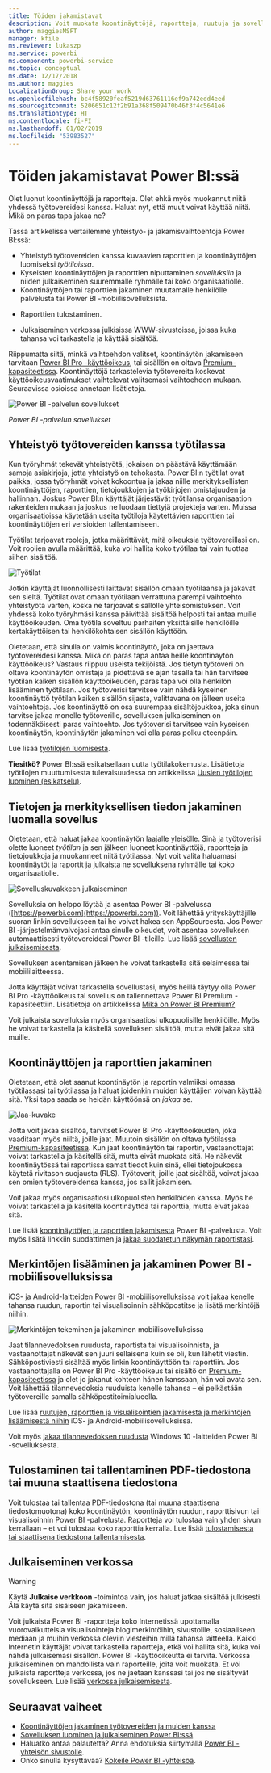 ```yaml
---
title: Töiden jakamistavat
description: Voit muokata koontinäyttöjä, raportteja, ruutuja ja sovelluksia yhdessä muiden kanssa ja jakaa niitä eri tavoilla Power BI:ssä. Jokaisella tavalla on omat etunsa.
author: maggiesMSFT
manager: kfile
ms.reviewer: lukaszp
ms.service: powerbi
ms.component: powerbi-service
ms.topic: conceptual
ms.date: 12/17/2018
ms.author: maggies
LocalizationGroup: Share your work
ms.openlocfilehash: bc4f58920feaf5219d63761116ef9a742edd4eed
ms.sourcegitcommit: 5206651c12f2b91a368f509470b46f3f4c5641e6
ms.translationtype: HT
ms.contentlocale: fi-FI
ms.lasthandoff: 01/02/2019
ms.locfileid: "53983527"
---
```

# <a name="ways-to-share-your-work-in-power-bi"></a>Töiden jakamistavat Power BI:ssä

Olet luonut koontinäyttöjä ja raportteja. Olet ehkä myös muokannut niitä yhdessä työtovereidesi kanssa. Haluat nyt, että muut voivat käyttää niitä. Mikä on paras tapa jakaa ne?

Tässä artikkelissa vertailemme yhteistyö- ja jakamisvaihtoehtoja Power BI:ssä: 

* Yhteistyö työtovereiden kanssa kuvaavien raporttien ja koontinäyttöjen luomiseksi *työtiloissa*.
* Kyseisten koontinäyttöjen ja raporttien niputtaminen *sovelluksiin* ja niiden julkaiseminen suuremmalle ryhmälle tai koko organisaatiolle.
* Koontinäyttöjen tai raporttien jakaminen muutamalle henkilölle palvelusta tai Power BI -mobiilisovelluksista.
- Raporttien tulostaminen.
* Julkaiseminen verkossa julkisissa WWW-sivustoissa, joissa kuka tahansa voi tarkastella ja käyttää sisältöä.

Riippumatta siitä, minkä vaihtoehdon valitset, koontinäytön jakamiseen tarvitaan [Power BI Pro -käyttöoikeus](service-features-license-type.md), tai sisällön on oltava [Premium-kapasiteetissa](service-premium.md). Koontinäyttöjä tarkastelevia työtovereita koskevat käyttöoikeusvaatimukset vaihtelevat valitsemasi vaihtoehdon mukaan. Seuraavissa osioissa annetaan lisätietoja. 

![Power BI -palvelun sovellukset](media/service-how-to-collaborate-distribute-dashboards-reports/power-bi-apps-home-blog.png)

*Power BI -palvelun sovellukset*

## <a name="collaborate-with-coworkers-in-a-workspace"></a>Yhteistyö työtovereiden kanssa työtilassa

Kun työryhmät tekevät yhteistyötä, jokaisen on päästävä käyttämään samoja asiakirjoja, jotta yhteistyö on tehokasta. Power BI:n työtilat ovat paikka, jossa työryhmät voivat kokoontua ja jakaa niille merkityksellisten koontinäyttöjen, raporttien, tietojoukkojen ja työkirjojen omistajuuden ja hallinnan. Joskus Power BI:n käyttäjät järjestävät työtilansa organisaation rakenteiden mukaan ja joskus ne luodaan tiettyjä projekteja varten. Muissa organisaatioissa käytetään useita työtiloja käytettävien raporttien tai koontinäyttöjen eri versioiden tallentamiseen. 

Työtilat tarjoavat rooleja, jotka määrittävät, mitä oikeuksia työtovereillasi on. Voit roolien avulla määrittää, kuka voi hallita koko työtilaa tai vain tuottaa siihen sisältöä.

![Työtilat](media/service-how-to-collaborate-distribute-dashboards-reports/power-bi-apps-workspaces.png)

Jotkin käyttäjät luonnollisesti laittavat sisällön omaan työtilaansa ja jakavat sen sieltä. Työtilat ovat omaan työtilaan verrattuna parempi vaihtoehto yhteistyötä varten, koska ne tarjoavat sisällölle yhteisomistuksen. Voit yhdessä koko työryhmäsi kanssa päivittää sisältöä helposti tai antaa muille käyttöoikeuden. Oma työtila soveltuu parhaiten yksittäisille henkilöille kertakäyttöisen tai henkilökohtaisen sisällön käyttöön.

Oletetaan, että sinulla on valmis koontinäyttö, joka on jaettava työtovereidesi kanssa. Mikä on paras tapa antaa heille koontinäytön käyttöoikeus? Vastaus riippuu useista tekijöistä. Jos tietyn työtoveri on oltava koontinäytön omistaja ja pidettävä se ajan tasalla tai hän tarvitsee työtilan kaiken sisällön käyttöoikeuden, paras tapa voi olla henkilön lisääminen työtilaan. Jos työtoverisi tarvitsee vain nähdä kyseinen koontinäyttö työtilan kaiken sisällön sijasta, valittavana on jälleen useita vaihtoehtoja. Jos koontinäyttö on osa suurempaa sisältöjoukkoa, joka sinun tarvitse jakaa monelle työtoverille, sovelluksen julkaiseminen on todennäköisesti paras vaihtoehto. Jos työtoverisi tarvitsee vain kyseisen koontinäytön, koontinäytön jakaminen voi olla paras polku eteenpäin. 

Lue lisää [työtilojen luomisesta](service-create-workspaces.md).

**Tiesitkö?** Power BI:ssä esikatsellaan uutta työtilakokemusta. Lisätietoja työtilojen muuttumisesta tulevaisuudessa on artikkelissa [Uusien työtilojen luominen (esikatselu)](service-create-the-new-workspaces.md). 

## <a name="distribute-data-and-insights-by-creating-an-app"></a>Tietojen ja merkityksellisen tiedon jakaminen luomalla sovellus

Oletetaan, että haluat jakaa koontinäytön laajalle yleisölle. Sinä ja työtoverisi olette luoneet *työtilan* ja sen jälkeen luoneet koontinäyttöjä, raportteja ja tietojoukkoja ja muokanneet niitä työtilassa. Nyt voit valita haluamasi koontinäytöt ja raportit ja julkaista ne sovelluksena ryhmälle tai koko organisaatiolle. 

![Sovelluskuvakkeen julkaiseminen](media/service-how-to-collaborate-distribute-dashboards-reports/power-bi-app-publish-600.png)

Sovelluksia on helppo löytää ja asentaa Power BI -palvelussa ([https://powerbi.com](https://powerbi.com)). Voit lähettää yrityskäyttäjille suoran linkin sovellukseen tai he voivat hakea sen AppSourcesta. Jos Power BI -järjestelmänvalvojasi antaa sinulle oikeudet, voit asentaa sovelluksen automaattisesti työtovereidesi Power BI -tileille. Lue lisää [sovellusten julkaisemisesta](service-create-distribute-apps.md). 

Sovelluksen asentamisen jälkeen he voivat tarkastella sitä selaimessa tai mobiililaitteessa.

Jotta käyttäjät voivat tarkastella sovellustasi, myös heillä täytyy olla Power BI Pro -käyttöoikeus tai sovellus on tallennettava Power BI Premium -kapasiteettiin. Lisätietoja on artikkelissa [Mikä on Power BI Premium?](service-premium.md)

Voit julkaista sovelluksia myös organisaatiosi ulkopuolisille henkilöille. Myös he voivat tarkastella ja käsitellä sovelluksen sisältöä, mutta eivät jakaa sitä muille.

## <a name="share-dashboards-and-reports"></a>Koontinäyttöjen ja raporttien jakaminen
Oletetaan, että olet saanut koontinäytön ja raportin valmiiksi omassa työtilassasi tai työtilassa ja haluat joidenkin muiden käyttäjien voivan käyttää sitä. Yksi tapa saada se heidän käyttöönsä on *jakaa* se. 

![Jaa-kuvake](media/service-how-to-collaborate-distribute-dashboards-reports/power-bi-share-in-situ.png)

Jotta voit jakaa sisältöä, tarvitset Power BI Pro -käyttöoikeuden, joka vaaditaan myös niiltä, joille jaat. Muutoin sisällön on oltava työtilassa [Premium-kapasiteetissa](service-premium.md). Kun jaat koontinäytön tai raportin, vastaanottajat voivat tarkastella ja käsitellä sitä, mutta eivät muokata sitä. He näkevät koontinäytössä tai raportissa samat tiedot kuin sinä, ellei tietojoukossa käytetä rivitason suojausta (RLS). Työtoverit, joille jaat sisältöä, voivat jakaa sen omien työtovereidensa kanssa, jos sallit jakamisen. 

Voit jakaa myös organisaatiosi ulkopuolisten henkilöiden kanssa. Myös he voivat tarkastella ja käsitellä koontinäyttöä tai raporttia, mutta eivät jakaa sitä. 

Lue lisää [koontinäyttöjen ja raporttien jakamisesta](service-share-dashboards.md) Power BI -palvelusta. Voit myös lisätä linkkiin suodattimen ja [jakaa suodatetun näkymän raportistasi](service-share-reports.md).

## <a name="annotate-and-share-from-the-power-bi-mobile-apps"></a>Merkintöjen lisääminen ja jakaminen Power BI -mobiilisovelluksissa
iOS- ja Android-laitteiden Power BI -mobiilisovelluksissa voit jakaa kenelle tahansa ruudun, raportin tai visualisoinnin sähköpostitse ja lisätä merkintöjä niihin. 

![Merkintöjen tekeminen ja jakaminen mobiilisovelluksissa](media/service-how-to-collaborate-distribute-dashboards-reports/power-bi-iphone-annotate.png)

Jaat tilannevedoksen ruudusta, raportista tai visualisoinnista, ja vastaanottajat näkevät sen juuri sellaisena kuin se oli, kun lähetit viestin. Sähköpostiviesti sisältää myös linkin koontinäyttöön tai raporttiin. Jos vastaanottajalla on Power BI Pro -käyttöoikeus tai sisältö on [Premium-kapasiteetissa](service-premium.md) ja olet jo jakanut kohteen hänen kanssaan, hän voi avata sen. Voit lähettää tilannevedoksia ruuduista kenelle tahansa – ei pelkästään työtovereille samalla sähköpostitoimialueella.

Lue lisää [ruutujen, raporttien ja visualisointien jakamisesta ja merkintöjen lisäämisestä niihin](consumer/mobile/mobile-annotate-and-share-a-tile-from-the-mobile-apps.md) iOS- ja Android-mobiilisovelluksissa.

Voit myös [jakaa tilannevedoksen ruudusta](consumer/mobile/mobile-windows-10-phone-app-get-started.md) Windows 10 -laitteiden Power BI -sovelluksesta.

## <a name="print-or-save-as-pdf-or-other-static-file"></a>Tulostaminen tai tallentaminen PDF-tiedostona tai muuna staattisena tiedostona
Voit tulostaa tai tallentaa PDF-tiedostona (tai muuna staattisena tiedostomuotona) koko koontinäytön, koontinäytön ruudun, raporttisivun tai visualisoinnin Power BI -palvelusta. Raportteja voi tulostaa vain yhden sivun kerrallaan – et voi tulostaa koko raporttia kerralla. Lue lisää [tulostamisesta tai staattisena tiedostona tallentamisesta](consumer/end-user-print.md).

## <a name="publish-to-the-web"></a>Julkaiseminen verkossa

> [!WARNING]
> Käytä **Julkaise verkkoon** -toimintoa vain, jos haluat jatkaa sisältöä julkisesti. Älä käytä sitä sisäiseen jakamiseen.

Voit julkaista Power BI -raportteja koko Internetissä upottamalla vuorovaikutteisia visualisointeja blogimerkintöihin, sivustoille, sosiaaliseen mediaan ja muihin verkossa oleviin viesteihin millä tahansa laitteella. Kaikki Internetin käyttäjät voivat tarkastella raportteja, etkä voi hallita sitä, kuka voi nähdä julkaisemasi sisällön. Power BI -käyttöoikeutta ei tarvita. Verkossa julkaiseminen on mahdollista vain raporteille, joita voit muokata. Et voi julkaista raportteja verkossa, jos ne jaetaan kanssasi tai jos ne sisältyvät sovellukseen. Lue lisää [verkossa julkaisemisesta](service-publish-to-web.md).

## <a name="next-steps"></a>Seuraavat vaiheet
* [Koontinäyttöjen jakaminen työtovereiden ja muiden kanssa](service-share-dashboards.md)
* [Sovelluksen luominen ja julkaiseminen Power BI:ssä](service-create-distribute-apps.md)
* Haluatko antaa palautetta? Anna ehdotuksia siirtymällä [Power BI -yhteisön sivustolle](https://community.powerbi.com/).
* Onko sinulla kysyttävää? [Kokeile Power BI -yhteisöä](http://community.powerbi.com/).

